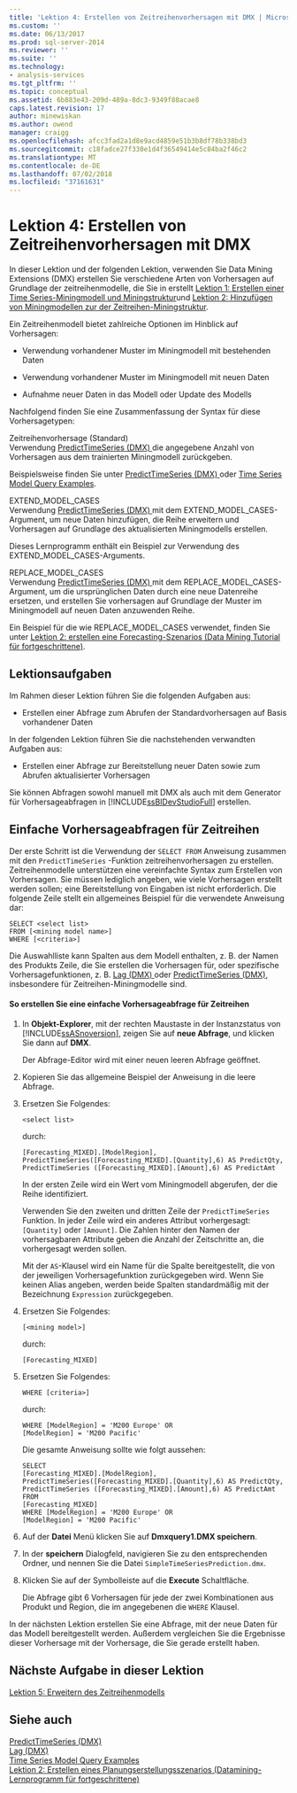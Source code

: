 ```yaml
---
title: 'Lektion 4: Erstellen von Zeitreihenvorhersagen mit DMX | Microsoft-Dokumentation'
ms.custom: ''
ms.date: 06/13/2017
ms.prod: sql-server-2014
ms.reviewer: ''
ms.suite: ''
ms.technology:
- analysis-services
ms.tgt_pltfrm: ''
ms.topic: conceptual
ms.assetid: 6b883e43-209d-489a-8dc3-9349f88acae8
caps.latest.revision: 17
author: minewiskan
ms.author: owend
manager: craigg
ms.openlocfilehash: afcc3fad2a1d8e9acd4859e51b3b8df78b338bd3
ms.sourcegitcommit: c18fadce27f330e1d4f36549414e5c84ba2f46c2
ms.translationtype: MT
ms.contentlocale: de-DE
ms.lasthandoff: 07/02/2018
ms.locfileid: "37161631"
---
```

# <a name="lesson-4-creating-time-series-predictions-using-dmx"></a>Lektion 4: Erstellen von Zeitreihenvorhersagen mit DMX
  In dieser Lektion und der folgenden Lektion, verwenden Sie Data Mining Extensions (DMX) erstellen Sie verschiedene Arten von Vorhersagen auf Grundlage der zeitreihenmodelle, die Sie in erstellt [Lektion 1: Erstellen einer Time Series-Miningmodell und Miningstruktur](../../2014/tutorials/lesson-1-creating-a-time-series-mining-model-and-mining-structure.md)und [Lektion 2: Hinzufügen von Miningmodellen zur der Zeitreihen-Miningstruktur](../../2014/tutorials/lesson-2-adding-mining-models-to-the-time-series-mining-structure.md).  
  
 Ein Zeitreihenmodell bietet zahlreiche Optionen im Hinblick auf Vorhersagen:  
  
-   Verwendung vorhandener Muster im Miningmodell mit bestehenden Daten  
  
-   Verwendung vorhandener Muster im Miningmodell mit neuen Daten  
  
-   Aufnahme neuer Daten in das Modell oder Update des Modells  
  
 Nachfolgend finden Sie eine Zusammenfassung der Syntax für diese Vorhersagetypen:  
  
 Zeitreihenvorhersage (Standard)  
 Verwendung [PredictTimeSeries &#40;DMX&#41; ](/sql/dmx/predicttimeseries-dmx) die angegebene Anzahl von Vorhersagen aus dem trainierten Miningmodell zurückgeben.  
  
 Beispielsweise finden Sie unter [PredictTimeSeries &#40;DMX&#41; ](/sql/dmx/predicttimeseries-dmx) oder [Time Series Model Query Examples](../../2014/analysis-services/data-mining/time-series-model-query-examples.md).  
  
 EXTEND_MODEL_CASES  
 Verwendung [PredictTimeSeries &#40;DMX&#41; ](/sql/dmx/predicttimeseries-dmx) mit dem EXTEND_MODEL_CASES-Argument, um neue Daten hinzufügen, die Reihe erweitern und Vorhersagen auf Grundlage des aktualisierten Miningmodells erstellen.  
  
 Dieses Lernprogramm enthält ein Beispiel zur Verwendung des EXTEND_MODEL_CASES-Arguments.  
  
 REPLACE_MODEL_CASES  
 Verwendung [PredictTimeSeries &#40;DMX&#41; ](/sql/dmx/predicttimeseries-dmx) mit dem REPLACE_MODEL_CASES-Argument, um die ursprünglichen Daten durch eine neue Datenreihe ersetzen, und erstellen Sie vorhersagen auf Grundlage der Muster im Miningmodell auf neuen Daten anzuwenden Reihe.  
  
 Ein Beispiel für die wie REPLACE_MODEL_CASES verwendet, finden Sie unter [Lektion 2: erstellen eine Forecasting-Szenarios &#40;Data Mining Tutorial für fortgeschrittene&#41;](../../2014/tutorials/lesson-2-building-a-forecasting-scenario-intermediate-data-mining-tutorial.md).  
  
## <a name="lesson-tasks"></a>Lektionsaufgaben  
 Im Rahmen dieser Lektion führen Sie die folgenden Aufgaben aus:  
  
-   Erstellen einer Abfrage zum Abrufen der Standardvorhersagen auf Basis vorhandener Daten  
  
 In der folgenden Lektion führen Sie die nachstehenden verwandten Aufgaben aus:  
  
-   Erstellen einer Abfrage zur Bereitstellung neuer Daten sowie zum Abrufen aktualisierter Vorhersagen  
  
 Sie können Abfragen sowohl manuell mit DMX als auch mit dem Generator für Vorhersageabfragen in [!INCLUDE[ssBIDevStudioFull](../includes/ssbidevstudiofull-md.md)] erstellen.  
  
## <a name="simple-time-series-prediction-query"></a>Einfache Vorhersageabfragen für Zeitreihen  
 Der erste Schritt ist die Verwendung der `SELECT FROM` Anweisung zusammen mit den `PredictTimeSeries` -Funktion zeitreihenvorhersagen zu erstellen. Zeitreihenmodelle unterstützen eine vereinfachte Syntax zum Erstellen von Vorhersagen. Sie müssen lediglich angeben, wie viele Vorhersagen erstellt werden sollen; eine Bereitstellung von Eingaben ist nicht erforderlich. Die folgende Zeile stellt ein allgemeines Beispiel für die verwendete Anweisung dar:  
  
```  
SELECT <select list>   
FROM [<mining model name>]   
WHERE [<criteria>]  
```  
  
 Die Auswahlliste kann Spalten aus dem Modell enthalten, z. B. der Namen des Produkts Zeile, die Sie erstellen die Vorhersagen für, oder spezifische Vorhersagefunktionen, z. B. [Lag &#40;DMX&#41; ](/sql/dmx/lag-dmx) oder [PredictTimeSeries &#40;DMX&#41;](/sql/dmx/predicttimeseries-dmx), insbesondere für Zeitreihen-Miningmodelle sind.  
  
#### <a name="to-create-a-simple-time-series-prediction-query"></a>So erstellen Sie eine einfache Vorhersageabfrage für Zeitreihen  
  
1.  In **Objekt-Explorer**, mit der rechten Maustaste in der Instanzstatus von [!INCLUDE[ssASnoversion](../includes/ssasnoversion-md.md)], zeigen Sie auf **neue Abfrage**, und klicken Sie dann auf **DMX**.  
  
     Der Abfrage-Editor wird mit einer neuen leeren Abfrage geöffnet.  
  
2.  Kopieren Sie das allgemeine Beispiel der Anweisung in die leere Abfrage.  
  
3.  Ersetzen Sie Folgendes:  
  
    ```  
    <select list>   
    ```  
  
     durch:  
  
    ```  
    [Forecasting_MIXED].[ModelRegion],  
    PredictTimeSeries([Forecasting_MIXED].[Quantity],6) AS PredictQty,  
    PredictTimeSeries ([Forecasting_MIXED].[Amount],6) AS PredictAmt  
    ```  
  
     In der ersten Zeile wird ein Wert vom Miningmodell abgerufen, der die Reihe identifiziert.  
  
     Verwenden Sie den zweiten und dritten Zeile der `PredictTimeSeries` Funktion. In jeder Zeile wird ein anderes Attribut vorhergesagt: `[Quantity]` oder `[Amount]`. Die Zahlen hinter den Namen der vorhersagbaren Attribute geben die Anzahl der Zeitschritte an, die vorhergesagt werden sollen.  
  
     Mit der `AS`-Klausel wird ein Name für die Spalte bereitgestellt, die von der jeweiligen Vorhersagefunktion zurückgegeben wird. Wenn Sie keinen Alias angeben, werden beide Spalten standardmäßig mit der Bezeichnung `Expression` zurückgegeben.  
  
4.  Ersetzen Sie Folgendes:  
  
    ```  
    [<mining model>]   
    ```  
  
     durch:  
  
    ```  
    [Forecasting_MIXED]  
    ```  
  
5.  Ersetzen Sie Folgendes:  
  
    ```  
    WHERE [criteria>]   
    ```  
  
     durch:  
  
    ```  
    WHERE [ModelRegion] = 'M200 Europe' OR  
    [ModelRegion] = 'M200 Pacific'  
    ```  
  
     Die gesamte Anweisung sollte wie folgt aussehen:  
  
    ```  
    SELECT  
    [Forecasting_MIXED].[ModelRegion],  
    PredictTimeSeries([Forecasting_MIXED].[Quantity],6) AS PredictQty,  
    PredictTimeSeries ([Forecasting_MIXED].[Amount],6) AS PredictAmt  
    FROM   
    [Forecasting_MIXED]  
    WHERE [ModelRegion] = 'M200 Europe' OR  
    [ModelRegion] = 'M200 Pacific'  
    ```  
  
6.  Auf der **Datei** Menü klicken Sie auf **Dmxquery1.DMX speichern**.  
  
7.  In der **speichern** Dialogfeld, navigieren Sie zu den entsprechenden Ordner, und nennen Sie die Datei `SimpleTimeSeriesPrediction.dmx`.  
  
8.  Klicken Sie auf der Symbolleiste auf die **Execute** Schaltfläche.  
  
     Die Abfrage gibt 6 Vorhersagen für jede der zwei Kombinationen aus Produkt und Region, die im angegebenen die `WHERE` Klausel.  
  
 In der nächsten Lektion erstellen Sie eine Abfrage, mit der neue Daten für das Modell bereitgestellt werden. Außerdem vergleichen Sie die Ergebnisse dieser Vorhersage mit der Vorhersage, die Sie gerade erstellt haben.  
  
## <a name="next-task-in-lesson"></a>Nächste Aufgabe in dieser Lektion  
 [Lektion 5: Erweitern des Zeitreihenmodells](../../2014/tutorials/lesson-5-extending-the-time-series-model.md)  
  
## <a name="see-also"></a>Siehe auch  
 [PredictTimeSeries &#40;DMX&#41;](/sql/dmx/predicttimeseries-dmx)   
 [Lag &#40;DMX&#41;](/sql/dmx/lag-dmx)   
 [Time Series Model Query Examples](../../2014/analysis-services/data-mining/time-series-model-query-examples.md)   
 [Lektion 2: Erstellen eines Planungserstellungsszenarios &#40;Datamining-Lernprogramm für fortgeschrittene&#41;](../../2014/tutorials/lesson-2-building-a-forecasting-scenario-intermediate-data-mining-tutorial.md)  
  
  
